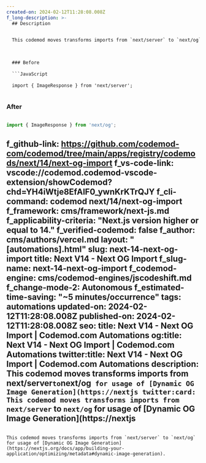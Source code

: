 ```yaml
---
created-on: 2024-02-12T11:28:08.008Z
f_long-description: >-
  ## Description
  

  This codemod moves transforms imports from `next/server` to `next/og` for usage of [Dynamic OG Image Generation](https://nextjs.org/docs/app/building-your-application/optimizing/metadata#dynamic-image-generation).
  

  
  ### Before
  
  ```JavaScript
  
  import { ImageResponse } from 'next/server';
  
  ```
  
  ### After
  
  ```JavaScript
  
  import { ImageResponse } from 'next/og';
  
  ```
f_github-link: https://github.com/codemod-com/codemod/tree/main/apps/registry/codemods/next/14/next-og-import
f_vs-code-link: vscode://codemod.codemod-vscode-extension/showCodemod?chd=YH4iWtje8EfAlF0_ywnKrKTrQJY
f_cli-command: codemod next/14/next-og-import
f_framework: cms/framework/next-js.md
f_applicability-criteria: "Next.js version higher or equal to 14."
f_verified-codemod: false
f_author: cms/authors/vercel.md
layout: "[automations].html"
slug: next-14-next-og-import
title: Next V14 - Next OG Import
f_slug-name: next-14-next-og-import
f_codemod-engine: cms/codemod-engines/jscodeshift.md
f_change-mode-2: Autonomous
f_estimated-time-saving: "~5 minutes/occurrence"
tags: automations
updated-on: 2024-02-12T11:28:08.008Z
published-on: 2024-02-12T11:28:08.008Z
seo:
  title: Next V14 - Next OG Import | Codemod.com Automations
  og:title: Next V14 - Next OG Import | Codemod.com Automations
  twitter:title: Next V14 - Next OG Import | Codemod.com Automations
  description: This codemod moves transforms imports from next/server` to `next/og` for usage of [Dynamic OG Image Generation](https://nextjs
  twitter:card: This codemod moves transforms imports from next/server` to `next/og` for usage of [Dynamic OG Image Generation](https://nextjs
---
```

This codemod moves transforms imports from `next/server` to `next/og` for usage of [Dynamic OG Image Generation](https://nextjs.org/docs/app/building-your-application/optimizing/metadata#dynamic-image-generation).